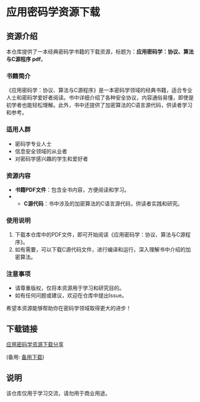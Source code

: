 # 应用密码学资源下载

## 资源介绍

本仓库提供了一本经典密码学书籍的下载资源，标题为：**应用密码学：协议、算法与C源程序 pdf**。

### 书籍简介

《应用密码学：协议、算法与C源程序》是一本密码学领域的经典书籍，适合专业人士和密码学爱好者阅读。书中详细介绍了各种安全协议，内容通俗易懂，即使是初学者也能轻松理解。此外，书中还提供了加密算法的C语言源代码，供读者学习和参考。

### 适用人群

- 密码学专业人士
- 信息安全领域的从业者
- 对密码学感兴趣的学生和爱好者

### 资源内容

- **书籍PDF文件**：包含全书内容，方便阅读和学习。
- - **C源代码**：书中涉及的加密算法的C语言源代码，供读者实践和研究。

### 使用说明

1. 下载本仓库中的PDF文件，即可开始阅读《应用密码学：协议、算法与C源程序》。
2. 如有需要，可以下载C源代码文件，进行编译和运行，深入理解书中介绍的加密算法。

### 注意事项

- 请尊重版权，仅将本资源用于学习和研究目的。
- 如有任何问题或建议，欢迎在仓库中提出Issue。

希望本资源能够帮助你在密码学领域取得更大的进步！

## 下载链接
[应用密码学资源下载分享](https://pan.quark.cn/s/51e6250a505d) 

(备用: [备用下载](https://pan.baidu.com/s/1_emGQuBXmeUVSFHRY64Kbw?pwd=1234))

## 说明

该仓库仅用于学习交流，请勿用于商业用途。
